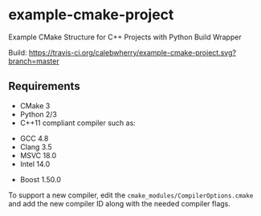 # example-cmake-project

Example CMake Structure for C++ Projects with Python Build Wrapper

Build: https://travis-ci.org/calebwherry/example-cmake-project.svg?branch=master

## Requirements

* CMake 3
* Python 2/3
* C++11 compliant compiler such as:
 + GCC 4.8
 + Clang 3.5
 + MSVC 18.0
 + Intel 14.0
* Boost 1.50.0

To support a new compiler, edit the `cmake_modules/CompilerOptions.cmake` and add the new compiler ID along with the needed compiler flags.
